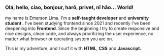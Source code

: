 <h3>Olá, hello, ciao, bonjour, harō, privet, nǐ hǎo... World!</h3>

my name is Emerson Lima, I'm a <strong>self-taught developer</strong>  and  <strong>university student </strong>. I've been studying frontend since 2021 and recently I've been deepening into <strong>Frontend</strong>. Since the beginning I try to create responsive and nice designs, clean code, and always prioritizing the user experience, no matter what browser or operating system you are on. 

This is my adventure, and I surf it with <strong>HTML</strong>, <strong>CSS</strong> and <strong>Javascript.</strong><br><br>
